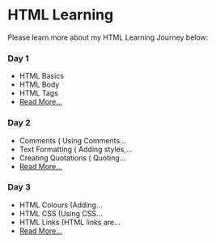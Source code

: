 # HTML Learning

Please learn more about my HTML Learning Journey below:

### Day 1

- HTML Basics
- HTML Body
- HTML Tags
- [Read More...](day-1.md)

### Day 2

- Comments ( Using Comments...
- Text Formatting ( Adding styles,...
- Creating Quotations ( Quoting...
- [Read More...](day-2.md)

### Day 3

- HTML Colours (Adding...
- HTML CSS (Using CSS...
- HTML Links (HTML links are...
- [Read More...](day-3.md)
